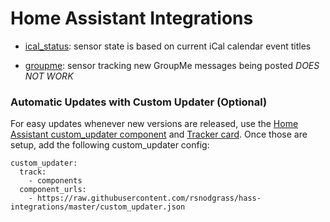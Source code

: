 # Home Assistant Integrations

* [ical_status](ical_status/): sensor state is based on current iCal calendar event titles

* [groupme](groupme/): sensor tracking new GroupMe messages being posted *DOES NOT WORK*

### Automatic Updates with Custom Updater (Optional)

For easy updates whenever new versions are released, use the [Home Assistant custom_updater component](https://github.com/custom-components/custom_updater/wiki/Installation) and [Tracker card](https://github.com/custom-cards/tracker-card). Once those are setup, add the following custom_updater config:

``` 
custom_updater:
  track:
    - components
  component_urls:
    - https://raw.githubusercontent.com/rsnodgrass/hass-integrations/master/custom_updater.json
```
